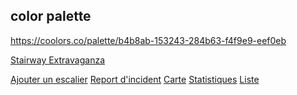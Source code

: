 ## color palette

https://coolors.co/palette/b4b8ab-153243-284b63-f4f9e9-eef0eb

 <nav>
    <a href="index.php?page=home">Stairway Extravaganza</p>
    <a href="index.php?page=form-stairs">Ajouter un escalier</a>
    <a href="index.php?page=form-accidents">Report d'incident</a>
    <a href="index.php?page=map">Carte</a>
    <a href="index.php?page=statistics">Statistiques</a>
    <a href="index.php?page=list-stairs">Liste</a>
</nav>
